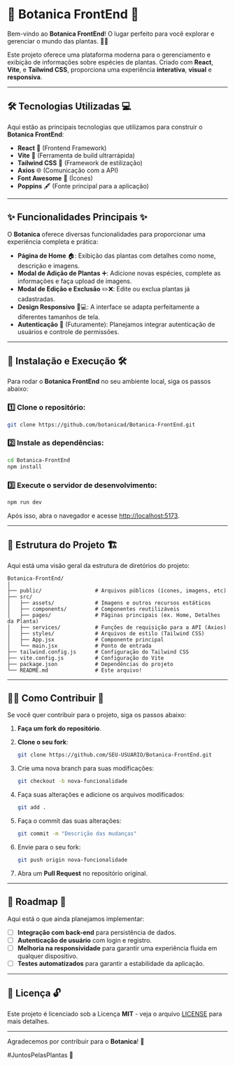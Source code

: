 
# 🌿 **Botanica FrontEnd** 🌿

Bem-vindo ao **Botanica FrontEnd**! O lugar perfeito para você explorar e gerenciar o mundo das plantas. 🌱✨

Este projeto oferece uma plataforma moderna para o gerenciamento e exibição de informações sobre espécies de plantas. Criado com **React**, **Vite**, e **Tailwind CSS**, proporciona uma experiência **interativa**, **visual** e **responsiva**.

---

## 🛠️ **Tecnologias Utilizadas** 💻

Aqui estão as principais tecnologias que utilizamos para construir o **Botanica FrontEnd**:

- **React** 🧩 (Frontend Framework)
- **Vite** 🚀 (Ferramenta de build ultrarrápida)
- **Tailwind CSS** 🌸 (Framework de estilização)
- **Axios** 🌐 (Comunicação com a API)
- **Font Awesome** 🎨 (Ícones)
- **Poppins** 🖋️ (Fonte principal para a aplicação)

---

## ✨ **Funcionalidades Principais** ✨

O **Botanica** oferece diversas funcionalidades para proporcionar uma experiência completa e prática:

- **Página de Home** 🏠: Exibição das plantas com detalhes como nome, descrição e imagens.
- **Modal de Adição de Plantas** ➕: Adicione novas espécies, complete as informações e faça upload de imagens.
- **Modal de Edição e Exclusão** ✏️❌: Edite ou exclua plantas já cadastradas.
- **Design Responsivo** 📱💻: A interface se adapta perfeitamente a diferentes tamanhos de tela.
- **Autenticação** 🔐 (Futuramente): Planejamos integrar autenticação de usuários e controle de permissões.

---

## 🚀 **Instalação e Execução** 🛠️

Para rodar o **Botanica FrontEnd** no seu ambiente local, siga os passos abaixo:

### 1️⃣ Clone o repositório:

```bash
git clone https://github.com/botanicad/Botanica-FrontEnd.git
```

### 2️⃣ Instale as dependências:

```bash
cd Botanica-FrontEnd
npm install
```

### 3️⃣ Execute o servidor de desenvolvimento:

```bash
npm run dev
```

Após isso, abra o navegador e acesse [http://localhost:5173](http://localhost:5173).

---

## 📁 **Estrutura do Projeto** 🏗️

Aqui está uma visão geral da estrutura de diretórios do projeto:

```plaintext
Botanica-FrontEnd/
│
├── public/                 # Arquivos públicos (ícones, imagens, etc)
├── src/
│   ├── assets/             # Imagens e outros recursos estáticos
│   ├── components/         # Componentes reutilizáveis
│   ├── pages/              # Páginas principais (ex. Home, Detalhes da Planta)
│   ├── services/           # Funções de requisição para a API (Axios)
│   ├── styles/             # Arquivos de estilo (Tailwind CSS)
│   ├── App.jsx             # Componente principal
│   └── main.jsx            # Ponto de entrada
├── tailwind.config.js      # Configuração do Tailwind CSS
├── vite.config.js          # Configuração do Vite
├── package.json            # Dependências do projeto
└── README.md               # Este arquivo!
```

---

## 🧑‍💻 **Como Contribuir** 🤝

Se você quer contribuir para o projeto, siga os passos abaixo:

1. **Faça um fork do repositório**.
2. **Clone o seu fork**:

   ```bash
   git clone https://github.com/SEU-USUARIO/Botanica-FrontEnd.git
   ```

3. Crie uma nova branch para suas modificações:

   ```bash
   git checkout -b nova-funcionalidade
   ```

4. Faça suas alterações e adicione os arquivos modificados:

   ```bash
   git add .
   ```

5. Faça o commit das suas alterações:

   ```bash
   git commit -m "Descrição das mudanças"
   ```

6. Envie para o seu fork:

   ```bash
   git push origin nova-funcionalidade
   ```

7. Abra um **Pull Request** no repositório original.

---

## 📅 **Roadmap** 🚧

Aqui está o que ainda planejamos implementar:

- [ ] **Integração com back-end** para persistência de dados.
- [ ] **Autenticação de usuário** com login e registro.
- [ ] **Melhoria na responsividade** para garantir uma experiência fluida em qualquer dispositivo.
- [ ] **Testes automatizados** para garantir a estabilidade da aplicação.

---

## 📜 **Licença** 🔓

Este projeto é licenciado sob a Licença **MIT** - veja o arquivo [LICENSE](LICENSE) para mais detalhes.

---

Agradecemos por contribuir para o **Botanica**! 🌱

#JuntosPelasPlantas 🌳
